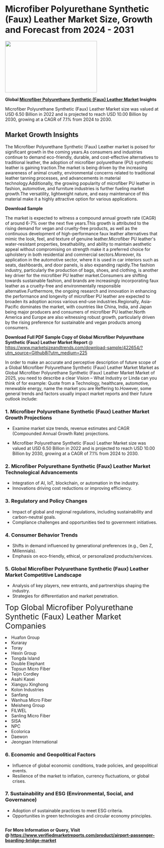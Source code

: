 <H1>Microfiber Polyurethane Synthetic (Faux) Leather Market Size, Growth and Forecast from 2024 - 2031</H1><img class="aligncenter size-medium wp-image-584254" src="https://thirdeyenews.in/wp-content/uploads/2024/09/Global-Market-Research-300x168.jpeg" alt="" width="300" height="168" /><p><strong>Global&nbsp;<a href="https://www.marketsizeandtrends.com/download-sample/422654/?utm_source=Github8j?utm_medium=225">Microfiber Polyurethane Synthetic (Faux) Leather Market</a> Insights</strong></p><p>Microfiber Polyurethane Synthetic (Faux) Leather Market size was valued at USD 6.50 Billion in 2022 and is projected to reach USD 10.00 Billion by 2030, growing at a CAGR of 7.1% from 2024 to 2030.</p><p><h2>Market Growth Insights</h2> <p>The Microfiber Polyurethane Synthetic (Faux) Leather market is poised for significant growth in the coming years.As consumers and industries continue to demand eco-friendly, durable, and cost-effective alternatives to traditional leather, the adoption of microfiber polyurethane (PU) synthetic leather is gaining traction.The market is being driven by the increasing awareness of animal cruelty, environmental concerns related to traditional leather tanning processes, and advancements in material technology.Additionally, the growing popularity of microfiber PU leather in fashion, automotive, and furniture industries is further fueling market growth.The versatility, lightweight nature, and easy maintenance of this material make it a highly attractive option for various applications.</p> <p><strong>Download Sample</strong></p> <p>The market is expected to witness a compound annual growth rate (CAGR) of around 6-7% over the next five years.This growth is attributed to the rising demand for vegan and cruelty-free products, as well as the continuous development of high-performance faux leather alternatives that mimic the look, feel, and texture of genuine leather.Microfiber PU leather's water-resistant properties, breathability, and ability to maintain aesthetic appeal without compromising on strength make it a preferred choice for upholstery in both residential and commercial sectors.Moreover, its application in the automotive sector, where it is used in car interiors such as seats, dashboards, and door panels, is also expanding rapidly.The fashion industry, particularly the production of bags, shoes, and clothing, is another key driver for the microfiber PU leather market.Consumers are shifting towards sustainable fashion, and brands are increasingly incorporating faux leather as a cruelty-free and environmentally responsible alternative.Furthermore, the ongoing research and innovation in enhancing the performance and longevity of microfiber PU leather are expected to broaden its adoption across various end-use industries.Regionally, Asia-Pacific dominates the market, with countries like China, India, and Japan being major producers and consumers of microfiber PU leather.North America and Europe are also witnessing robust growth, particularly driven by the rising preference for sustainable and vegan products among consumers.<p><span class=""><strong>Download Full PDF Sample Copy of Global Microfiber Polyurethane Synthetic (Faux) Leather Market Report</strong> @ <a href="https://www.marketsizeandtrends.com/download-sample/422654/?utm_source=Github8j?utm_medium=225" target="_blank">https://www.marketsizeandtrends.com/download-sample/422654/?utm_source=Github8j?utm_medium=225</a></span></p><p>In order to make an accurate and perceptive description of future scope of a Global&nbsp;Microfiber Polyurethane Synthetic (Faux) Leather Market Market as Global&nbsp;Microfiber Polyurethane Synthetic (Faux) Leather Market Market of 2025, you need to describe a clear Vision &ndash; What Industry or Linda can you think of for example: Quote from a Technology, healthcare, automotive, renewable energy, name the market you are Reffering to.However, some general trends and factors usually impact market reports and their future outlook include:</p><h3>1.&nbsp;<strong>Microfiber Polyurethane Synthetic (Faux) Leather Market Growth Projections</strong></h3><ul><li>Examine market size trends, revenue estimates and CAGR (Compounded Annual Growth Rate) projections.</li><li><p>Microfiber Polyurethane Synthetic (Faux) Leather Market size was valued at USD 6.50 Billion in 2022 and is projected to reach USD 10.00 Billion by 2030, growing at a CAGR of 7.1% from 2024 to 2030.</p></li></ul><h3>2.&nbsp;<strong>Microfiber Polyurethane Synthetic (Faux) Leather Market Technological Advancements</strong></h3><ul><li>Integration of AI, IoT, blockchain, or automation in the industry.</li><li>Innovations driving cost reductions or improving efficiency.</li></ul><h3>3.&nbsp;<strong>Regulatory and Policy Changes</strong></h3><ul><li>Impact of global and regional regulations, including sustainability and carbon-neutral goals.</li><li>Compliance challenges and opportunities tied to government initiatives.</li></ul><h3>4.&nbsp;<strong>Consumer Behavior Trends</strong></h3><ul><li>Shifts in demand influenced by generational preferences (e.g., Gen Z, Millennials).</li><li>Emphasis on eco-friendly, ethical, or personalized products/services.</li></ul><h3>5.&nbsp;<strong>Global Microfiber Polyurethane Synthetic (Faux) Leather Market Competitive Landscape</strong></h3><ul><li>Analysis of key players, new entrants, and partnerships shaping the industry.</li><li>Strategies for differentiation and market penetration.</li></ul><p data-pm-slice="1 1 []"><span style="color: inherit; font-family: inherit; font-size: 25px;">Top Global Microfiber Polyurethane Synthetic (Faux) Leather Market Companies</span></p><div class="" data-test-id=""><p><li>Huafon Group</li><li> Kuraray</li><li> Toray</li><li> Hexin Group</li><li> Tongda Island</li><li> Double Elephant</li><li> Topsun Micro Fiber</li><li> Teijin Cordley</li><li> Asahi Kasei</li><li> Xiangyu Xinghong</li><li> Kolon Industries</li><li> Sanfang</li><li> Wanhua Micro Fiber</li><li> Meisheng Group</li><li> FILWEL</li><li> Sanling Micro Fiber</li><li> SISA</li><li> NPC</li><li> Ecolorica</li><li> Daewon</li><li> Jeongsan International</li></p></div><h3>6.&nbsp;<strong>Economic and Geopolitical Factors</strong></h3><ul><li>Influence of global economic conditions, trade policies, and geopolitical events.</li><li>Resilience of the market to inflation, currency fluctuations, or global crises.</li></ul><h3>7.&nbsp;<strong>Sustainability and ESG (Environmental, Social, and Governance)</strong></h3><ul><li>Adoption of sustainable practices to meet ESG criteria.</li><li>Opportunities in green technologies and circular economy principles.</li></ul><h2><strong style="font-size: 14px;">For More Information or Query, Visit @&nbsp;</strong><a style="background-color: #ffffff; font-size: 14px;" href="https://www.marketsizeandtrends.com/report/microfiber-polyurethane-synthetic-faux-leather-market/" target="_blank">https://www.verifiedmarketreports.com/product/airport-passenger-boarding-bridge-market</a></h2>